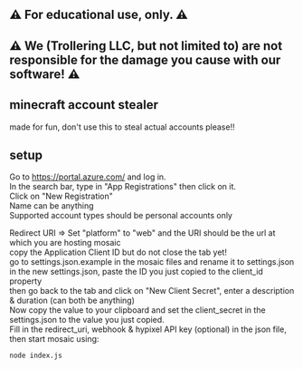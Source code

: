 ## ⚠️ For educational use, only. ⚠️

## ⚠️ We (Trollering LLC, but not limited to) are not responsible for the damage you cause with our software! ⚠️

## minecraft account stealer  
made for fun, don't use this to steal actual accounts please!!  

## setup  

Go to https://portal.azure.com/ and log in.  
In the search bar, type in "App Registrations" then click on it.  
Click on "New Registration"  
Name can be anything  
Supported account types should be personal accounts only  

Redirect URI => Set "platform" to "web" and the URI should be the url at which you are hosting mosaic  
copy the Application Client ID but do not close the tab yet!  
go to settings.json.example in the mosaic files and rename it to settings.json  
in the new settings.json, paste the ID you just copied to the client_id property  
then go back to the tab and click on "New Client Secret", enter a description & duration (can both be anything)  
Now copy the value to your clipboard and set the client_secret in the settings.json to the value you just copied.  
Fill in the redirect_uri, webhook & hypixel API key (optional) in the json file, then start mosaic using:  

``node index.js``

